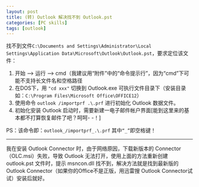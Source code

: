```yaml
---
layout: post
title: (转) Outlook 解决找不到 Outlook.pst
categories: [PC skills]
tags: [outlook]
---
```


找不到文件`C:\Documents and Settings\Administrator\Local Settings\Application Data\Microsoft\Outlook\Outlook.pst`，要求定位该文件： 

1. 开始 –> 运行 –> cmd（我建议用“附件”中的“命令提示行”，因为“cmd”下可能不支持长文件名和空格路径 
1. 在DOS下，用 `"cd xxx"` 切换到 Outlook.exe 可执行文件目录下（安装目录如：`C:\Program Files\Microsoft Office\OFFICE12`） 
1. 使用命令 `outlook /importprf .\.prf` 进行初始化 Outlook 数据文件。 
1. 初始化安装 Outlook 启动时，需要新建一电子邮件帐户界面[能到这里来的基本都不打算恢复邮件了吧？呵呵- -！] 

PS：该命令即：`outlook_/importprf_.\.prf` 其中`“_”`即空格键！ 

<hr />

我在安装 Outlook Connector 时，由于网络原因，下载新版本的 Connector（OLC.msi）失败，导致 Outlook 无法打开，使用上面的方法重新创建 outlook.pst 文件时，提示 msncon.dll 找不到，解决方法就是找到最新版的 Outlook Connector（如果你的Office不是正版，用迅雷搜 Outlook Connector试试）安装后就好。